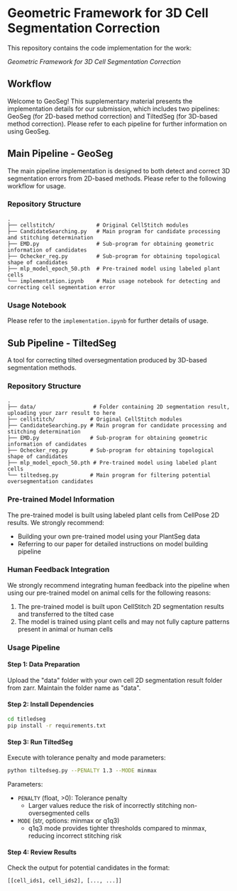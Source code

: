 # Geometric Framework for 3D Cell Segmentation Correction

This repository contains the code implementation for the work:

*Geometric Framework for 3D Cell Segmentation Correction*

## Workflow

Welcome to GeoSeg! This supplementary material presents the implementation details for our submission, which includes two pipelines: GeoSeg (for 2D-based method correction) and TiltedSeg (for 3D-based method correction). Please refer to each pipeline for further information on using GeoSeg.

## Main Pipeline - GeoSeg

The main pipeline implementation is designed to both detect and correct 3D segmentation errors from 2D-based methods. Please refer to the following workflow for usage.

### Repository Structure
```
.               
├── cellstitch/             # Original CellStitch modules
├── CandidateSearching.py   # Main program for candidate processing and stitching determination
├── EMD.py                  # Sub-program for obtaining geometric information of candidates
├── Ochecker_reg.py         # Sub-program for obtaining topological shape of candidates
├── mlp_model_epoch_50.pth  # Pre-trained model using labeled plant cells
└── implementation.ipynb    # Main usage notebook for detecting and correcting cell segmentation error
```

### Usage Notebook

Please refer to the `implementation.ipynb` for further details of usage. 


## Sub Pipeline - TiltedSeg

A tool for correcting tilted oversegmentation produced by 3D-based segmentation methods.

### Repository Structure
```
.
├── data/                  # Folder containing 2D segmentation result, uploading your zarr result to here
├── cellstitch/           # Original CellStitch modules
├── CandidateSearching.py # Main program for candidate processing and stitching determination
├── EMD.py                # Sub-program for obtaining geometric information of candidates
├── Ochecker_reg.py       # Sub-program for obtaining topological shape of candidates
├── mlp_model_epoch_50.pth # Pre-trained model using labeled plant cells
└── tiltedseg.py          # Main program for filtering potential oversegmentation candidates
```

### Pre-trained Model Information

The pre-trained model is built using labeled plant cells from CellPose 2D results. We strongly recommend:
- Building your own pre-trained model using your PlantSeg data
- Referring to our paper for detailed instructions on model building pipeline

### Human Feedback Integration

We strongly recommend integrating human feedback into the pipeline when using our pre-trained model on animal cells for the following reasons:

1. The pre-trained model is built upon CellStitch 2D segmentation results and transferred to the tilted case
2. The model is trained using plant cells and may not fully capture patterns present in animal or human cells

### Usage Pipeline

#### Step 1: Data Preparation
Upload the "data" folder with your own cell 2D segmentation result folder from zarr. Maintain the folder name as "data".

#### Step 2: Install Dependencies
```bash
cd titledseg
pip install -r requirements.txt
```

#### Step 3: Run TiltedSeg
Execute with tolerance penalty and mode parameters:
```bash
python tiltedseg.py --PENALTY 1.3 --MODE minmax
```

Parameters:
- `PENALTY` (float, >0): Tolerance penalty
  - Larger values reduce the risk of incorrectly stitching non-oversegmented cells
- `MODE` (str, options: minmax or q1q3)
  - q1q3 mode provides tighter thresholds compared to minmax, reducing incorrect stitching risk

#### Step 4: Review Results
Check the output for potential candidates in the format:
```
[[cell_ids1, cell_ids2], [..., ...]]
```
